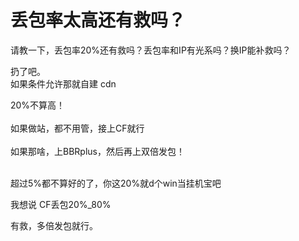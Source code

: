 # 丢包率太高还有救吗？


请教一下，丢包率20%还有救吗？丢包率和IP有光系吗？换IP能补救吗？

扔了吧。<br />
如果条件允许那就自建 cdn

20%不算高！<br />
<br />
如果做站，都不用管，接上CF就行<br />
<br />
如果那啥，上BBRplus，然后再上双倍发包！<br />
<br />
<img src="static/image/smiley/default/lol.gif" smilieid="12" border="0" alt="" /><img src="static/image/smiley/default/lol.gif" smilieid="12" border="0" alt="" /><img src="static/image/smiley/default/lol.gif" smilieid="12" border="0" alt="" />

超过5%都不算好的了，你这20%就d个win当挂机宝吧

我想说 CF丢包20%_80%

有救，多倍发包就行。
